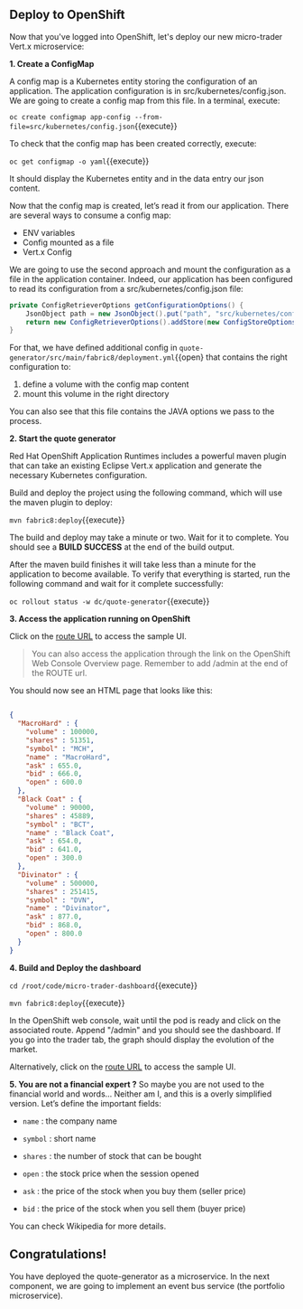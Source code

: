 ## Deploy to OpenShift

Now that you've logged into OpenShift, let's deploy our new micro-trader Vert.x microservice:

**1. Create a ConfigMap**

A config map is a Kubernetes entity storing the configuration of an application. The application configuration is in src/kubernetes/config.json. We are going to create a config map from this file. In a terminal, execute:

`oc create configmap app-config --from-file=src/kubernetes/config.json`{{execute}}

To check that the config map has been created correctly, execute:

`oc get configmap -o yaml`{{execute}}

It should display the Kubernetes entity and in the data entry our json content.

Now that the config map is created, let’s read it from our application. There are several ways to consume a config map:

* ENV variables
* Config mounted as a file
* Vert.x Config

We are going to use the second approach and mount the configuration as a file in the application container. Indeed, our application has been configured to read its configuration from a src/kubernetes/config.json file:

```java
private ConfigRetrieverOptions getConfigurationOptions() {
    JsonObject path = new JsonObject().put("path", "src/kubernetes/config.json");
    return new ConfigRetrieverOptions().addStore(new ConfigStoreOptions().setType("file").setConfig(path));
}
```

For that, we have defined additional config in ``quote-generator/src/main/fabric8/deployment.yml``{{open} that contains the right configuration to:
1. define a volume with the config map content
2. mount this volume in the right directory

You can also see that this file contains the JAVA options we pass to the process.

**2. Start the quote generator**

Red Hat OpenShift Application Runtimes includes a powerful maven plugin that can take an
existing Eclipse Vert.x application and generate the necessary Kubernetes configuration.

Build and deploy the project using the following command, which will use the maven plugin to deploy:

`mvn fabric8:deploy`{{execute}}

The build and deploy may take a minute or two. Wait for it to complete. You should see a **BUILD SUCCESS** at the
end of the build output.

After the maven build finishes it will take less than a minute for the application to become available.
To verify that everything is started, run the following command and wait for it complete successfully:

`oc rollout status -w dc/quote-generator`{{execute}}

**3. Access the application running on OpenShift**

 Click on the
[route URL](http://quote-generator-vertx-kubernetes-workshop.[[HOST_SUBDOMAIN]]-80-[[KATACODA_HOST]].environments.katacoda.com)
to access the sample UI.

> You can also access the application through the link on the OpenShift Web Console Overview page. Remember to add /admin at the end of the ROUTE url.

You should now see an HTML page that looks like this:

```json

{
  "MacroHard" : {
    "volume" : 100000,
    "shares" : 51351,
    "symbol" : "MCH",
    "name" : "MacroHard",
    "ask" : 655.0,
    "bid" : 666.0,
    "open" : 600.0
  },
  "Black Coat" : {
    "volume" : 90000,
    "shares" : 45889,
    "symbol" : "BCT",
    "name" : "Black Coat",
    "ask" : 654.0,
    "bid" : 641.0,
    "open" : 300.0
  },
  "Divinator" : {
    "volume" : 500000,
    "shares" : 251415,
    "symbol" : "DVN",
    "name" : "Divinator",
    "ask" : 877.0,
    "bid" : 868.0,
    "open" : 800.0
  }
}
```

**4. Build and Deploy the dashboard**

`cd /root/code/micro-trader-dashboard`{{execute}}

`mvn fabric8:deploy`{{execute}}

In the OpenShift web console, wait until the pod is ready and click on the associated route. Append "/admin" and you should see the dashboard. If you go into the trader tab, the graph should display the evolution of the market.

Alternatively, click on the
[route URL](http://micro-trader-dashboard-vertx-kubernetes-workshop.[[HOST_SUBDOMAIN]]-80-[[KATACODA_HOST]].environments.katacoda.com/admin)
to access the sample UI.

**5. You are not a financial expert ?**
So maybe you are not used to the financial world and words…​ Neither am I, and this is a overly simplified version. Let’s define the important fields:

* `name` : the company name

* `symbol` : short name

* `shares` : the number of stock that can be bought

* `open` : the stock price when the session opened

* `ask` : the price of the stock when you buy them (seller price)

* `bid` : the price of the stock when you sell them (buyer price)

You can check Wikipedia for more details.

## Congratulations!

You have deployed the quote-generator as a microservice. In the next component, we are going to implement an event bus service (the portfolio microservice). 
